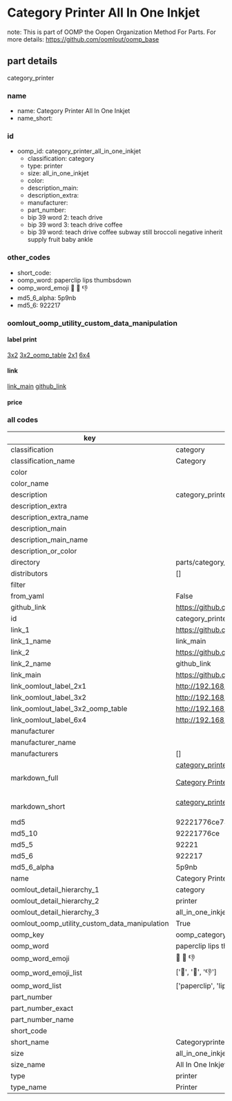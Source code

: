 # Category Printer All In One Inkjet  

note: This is part of OOMP the Oopen Organization Method For Parts. For more details: https://github.com/oomlout/oomp_base

##  part details



category_printer

### name
* name: Category Printer All In One Inkjet
* name_short: 
### id
* oomp_id: category_printer_all_in_one_inkjet
  * classification: category
  * type: printer
  * size: all_in_one_inkjet
  * color: 
  * description_main: 
  * description_extra: 
  * manufacturer: 
  * part_number: 
  * bip 39 word 2: teach drive
  * bip 39 word 3: teach drive coffee
  * bip 39 word: teach drive coffee subway still broccoli negative inherit supply fruit baby ankle

### other_codes
* short_code: 
* oomp_word: paperclip lips thumbsdown
* oomp_word_emoji :paperclip: :lips: :thumbsdown:
* md5_6_alpha: 5p9nb
* md5_6: 922217






### oomlout_oomp_utility_custom_data_manipulation
#### label print
[3x2](http://192.168.1.245:1112/?label=oomp%205p9nb)
[3x2_oomp_table](http://192.168.1.107:1112/?label=oomp%205p9nb)
[2x1](http://192.168.1.242:1112/?label=oomp%205p9nb)
[6x4](http://192.168.1.55:1112/?label=oomp%205p9nb)    

#### link

[link_main](https://github.com/oomlout/oomlout_oomp_current_version_messy/tree/main/parts/category_printer_all_in_one_inkjet) [github_link](https://github.com/oomlout/oomlout_oomp_part_src/tree/main/parts/category_printer_all_in_one_inkjet)                             

#### price







### all codes 
| key | value |  
| --- | --- |  
| classification | category |  
| classification_name | Category |  
| color |  |  
| color_name |  |  
| description | category_printer |  
| description_extra |  |  
| description_extra_name |  |  
| description_main |  |  
| description_main_name |  |  
| description_or_color |   |  
| directory | parts/category_printer_all_in_one_inkjet |  
| distributors | [] |  
| filter |  |  
| from_yaml | False |  
| github_link | https://github.com/oomlout/oomlout_oomp_part_src/tree/main/parts/category_printer_all_in_one_inkjet |  
| id | category_printer_all_in_one_inkjet |  
| link_1 | https://github.com/oomlout/oomlout_oomp_current_version_messy/tree/main/parts/category_printer_all_in_one_inkjet |  
| link_1_name | link_main |  
| link_2 | https://github.com/oomlout/oomlout_oomp_part_src/tree/main/parts/category_printer_all_in_one_inkjet |  
| link_2_name | github_link |  
| link_main | https://github.com/oomlout/oomlout_oomp_current_version_messy/tree/main/parts/category_printer_all_in_one_inkjet |  
| link_oomlout_label_2x1 | http://192.168.1.242:1112/?label=oomp%205p9nb |  
| link_oomlout_label_3x2 | http://192.168.1.245:1112/?label=oomp%205p9nb |  
| link_oomlout_label_3x2_oomp_table | http://192.168.1.107:1112/?label=oomp%205p9nb |  
| link_oomlout_label_6x4 | http://192.168.1.55:1112/?label=oomp%205p9nb |  
| manufacturer |  |  
| manufacturer_name |  |  
| manufacturers | [] |  
| markdown_full | [category_printer_all_in_one_inkjet](https://github.com/oomlout/oomlout_oomp_current_version_messy/tree/main/parts/category_printer_all_in_one_inkjet)<br>[](https://github.com/oomlout/oomlout_oomp_current_version_messy/tree/main/parts/category_printer_all_in_one_inkjet)<br>[Category Printer All In One Inkjet](https://github.com/oomlout/oomlout_oomp_current_version_messy/tree/main/parts/category_printer_all_in_one_inkjet)<br><br> |  
| markdown_short | [category_printer_all_in_one_inkjet](https://github.com/oomlout/oomlout_oomp_current_version_messy/tree/main/parts/category_printer_all_in_one_inkjet)<br><br> |  
| md5 | 92221776ce73d27c71eaed825a50d6f4 |  
| md5_10 | 92221776ce |  
| md5_5 | 92221 |  
| md5_6 | 922217 |  
| md5_6_alpha | 5p9nb |  
| name | Category Printer All In One Inkjet |  
| oomlout_detail_hierarchy_1 | category |  
| oomlout_detail_hierarchy_2 | printer |  
| oomlout_detail_hierarchy_3 | all_in_one_inkjet |  
| oomlout_oomp_utility_custom_data_manipulation | True |  
| oomp_key | oomp_category_printer_all_in_one_inkjet |  
| oomp_word | paperclip lips thumbsdown |  
| oomp_word_emoji | :paperclip: :lips: :thumbsdown: |  
| oomp_word_emoji_list | [':paperclip:', ':lips:', ':thumbsdown:'] |  
| oomp_word_list | ['paperclip', 'lips', 'thumbsdown'] |  
| part_number |  |  
| part_number_exact |  |  
| part_number_name |  |  
| short_code |  |  
| short_name | Categoryprinter |  
| size | all_in_one_inkjet |  
| size_name | All In One Inkjet |  
| type | printer |  
| type_name | Printer |  
